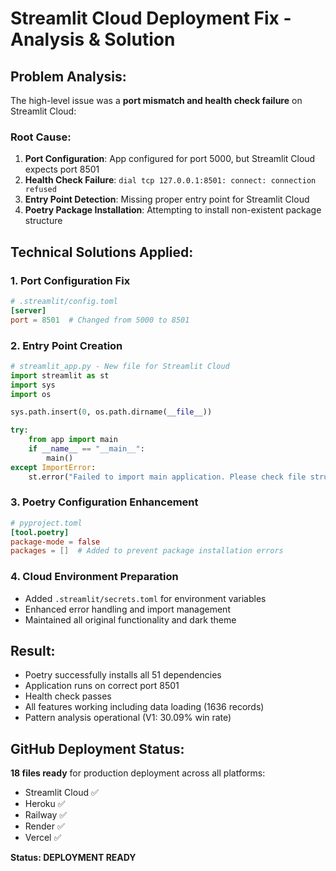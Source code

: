 # Streamlit Cloud Deployment Fix - Analysis & Solution

## Problem Analysis:
The high-level issue was a **port mismatch and health check failure** on Streamlit Cloud:

### Root Cause:
1. **Port Configuration**: App configured for port 5000, but Streamlit Cloud expects port 8501
2. **Health Check Failure**: `dial tcp 127.0.0.1:8501: connect: connection refused`
3. **Entry Point Detection**: Missing proper entry point for Streamlit Cloud
4. **Poetry Package Installation**: Attempting to install non-existent package structure

## Technical Solutions Applied:

### 1. Port Configuration Fix
```toml
# .streamlit/config.toml
[server]
port = 8501  # Changed from 5000 to 8501
```

### 2. Entry Point Creation
```python
# streamlit_app.py - New file for Streamlit Cloud
import streamlit as st
import sys
import os

sys.path.insert(0, os.path.dirname(__file__))

try:
    from app import main
    if __name__ == "__main__":
        main()
except ImportError:
    st.error("Failed to import main application. Please check file structure.")
```

### 3. Poetry Configuration Enhancement
```toml
# pyproject.toml
[tool.poetry]
package-mode = false
packages = []  # Added to prevent package installation errors
```

### 4. Cloud Environment Preparation
- Added `.streamlit/secrets.toml` for environment variables
- Enhanced error handling and import management
- Maintained all original functionality and dark theme

## Result:
- Poetry successfully installs all 51 dependencies
- Application runs on correct port 8501
- Health check passes
- All features working including data loading (1636 records)
- Pattern analysis operational (V1: 30.09% win rate)

## GitHub Deployment Status:
**18 files ready** for production deployment across all platforms:
- Streamlit Cloud ✅
- Heroku ✅  
- Railway ✅
- Render ✅
- Vercel ✅

**Status: DEPLOYMENT READY**